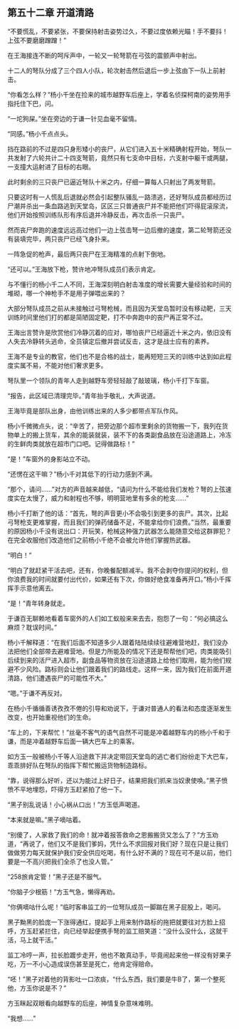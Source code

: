 ## 第五十二章 开道清路
“不要慌乱，不要紧张，不要保持射击姿势过久，不要过度依赖光瞄！手不要抖！上弦不要磨磨蹭蹭！”

在王海接连不断的呵斥声中，一轮又一轮弩箭在弓弦的震颤声中射出。

十二人的弩队分成了三个四人小队，轮次射击然后退后一步上弦由下一队上前射击。

“你看怎么样？”杨小千坐在捡来的城市越野车后座上，学着名侦探柯南的姿势用手指托住下巴，问。

“一坨狗屎。”坐在旁边的于谦一针见血毫不留情。

“同感。”杨小千点点头。

挡在路前的不过是四只身形矮小的丧尸，从它们进入五十米精确射程开始，弩队一共发射了六轮共计二十四支弩箭，竟然只有七支命中目标，六支射中躯干或两腿，一支撞大运射进了目标的右眼。

此时剩余的三只丧尸已逼近弩队十米之内，仔细一算每人只射出了两发弩箭。

只要这时有一人慌乱后退就必然会引起整队骚乱一路溃逃，还好弩队成员都经历过尸潮并杀出一条血路逃到天堂岛，区区三只普通丧尸并不能把他们吓得屁滚尿流，他们开始按照训练队形有序后退并冷静反击，再次击杀一只丧尸。

然而丧尸奔跑的速度远远高过他们一边上弦击弩一边后撤的速度，第二轮弩箭还没有装填完毕，两只丧尸已经飞身扑来。

一阵急促的枪声，最后两只丧尸在王海精准的点射下倒地。

“还可以。”王海放下枪，赞许地冲弩队成员们表示肯定。

与不懂行的杨小千二人不同，王海深刻明白射击准度的增长需要大量经验和时间的堆砌，哪一个神枪手不是用子弹喂出来的？

大部分弩队成员之前从未接触过弓弩枪械，而且因为天堂岛暂时没有移动靶，三天训练时间里他们打的都是简陋固定靶，打不中奔跑中的丧尸再正常不过。

王海出言赞许是欣赏他们冷静沉着的应对，哪怕丧尸已经逼近十米之内，依旧没有人失去冷静转头逃命，全员镇定后撤并尝试反击，这才是战士应有的素养。

王海不是专业的教官，他们也不是合格的战士，能再短短三天的训练中达到如此程度实属不易，不能对他们奢求更多。

弩队里一个领队的青年人走到越野车旁轻轻敲了敲玻璃，杨小千打下车窗。

“报告，此区域已清理完毕。”青年抬手敬礼，大声说道。

王海毕竟是部队出身，由他训练出来的人多少都带点军队作风。

杨小千微微点头，说：“辛苦了，把旁边那个超市里剩余的货物搬一下，我列在货物单上的搬上货车，其余的能装就装，装不下的各类副食品放在沿途道路上，冷冻的生鲜肉类就放在超市门口吧。记得做路标！”

“是！”车窗外的身影站立不动。

“还愣在这干嘛？”杨小千对其低下的行动力感到不满。

“那个，请问……”对方的声音越来越低，“请问为什么不能给我们发枪？弩的上弦速度实在太慢了，威力和射程也不够，明明营地里有多余的枪支……”

杨小千打断了他的话：“首先，弩的声音更小不会吸引到更多的丧尸。其次，比起弓弩枪支更难掌握，而且我们的弹药储备不足，不能拿给你们浪费。”当然，最重要的原因杨小千没有说出口：开玩笑，枪械这种强力武器怎么能随意交给这群罪犯？在完全收服他们改造他们之前杨小千绝不会被允许他们掌握热武器。

“明白！”

“明白了就赶紧干活去吧，还有，你晚餐配额减半。我不会剥夺你提问的权利，但你浪费我的时间就要付出代价，如果还有下次，你做好绝食准备再开口。”杨小千挥挥手示意他离去。

“是！”青年转身就走。

于谦百无聊赖地看着车窗外的人们如工蚁般来来去去，抱怨了一句：“何必搞这么麻烦？耽误时间。”

杨小千解释道：“在我们后面不知道多少人跟着陆陆续续往避难营地赶，我们没办法把他们全部带去避难营地。但是力所能及的情况下还是帮帮他们吧，肉类能吸引后续到来的活尸进入超市，副食品等物资放在沿途道路上给他们取用，能为他们规避不少风险。路标则会让他们跟着我们的路线走。这样一来，因为我们在前面开道清路，他们遭遇丧尸的可能性不大。”

“嗯。”于谦不再反对。

在杨小千循循善诱孜孜不倦的引导和劝说下，于谦对普通人的看法和态度逐渐发生改变，也开始重视他们的生命。

“车上的，下来帮忙！”丝毫不客气的语气自然不可能是冲着越野车内的杨小千和于谦，而是冲着越野车后面一辆大巴车上的乘客。

如方玉一般被杨小千等人沿途救下并决定带回天堂岛的逃亡者们纷纷走下大巴车，乖乖排好队在弩队的指挥下帮忙搬运货物制造路标。

“靠，说得那么好听，还以为能过上好日子，结果把我们抓来当奴隶使唤。”黑子愤愤不平地埋怨，吓得方玉赶紧拍了他一下。

“黑子别乱说话！小心祸从口出！”方玉低声喝道。

“本来就是嘛。”黑子嘀咕着。

“别傻了，人家救了我们的命！就冲着报答救命之恩搬搬货又怎么了？”方玉劝道，“再说了，他们又不是我们爹妈，凭什么不求回报对我们好？现在只是让我们做做劳力每天就保护我们安全供应吃喝，有什么好不满的？现在可不是以前，他们要是一不高兴把我们全杀了也没人管。”

“258旅肯定管！”黑子还是不服气。

“你脑子少根筋！”方玉气急，懒得再劝。

“你俩嘀咕什么呢！”临时客串监工的一位弩队成员一脚踹在黑子屁股上，喝问。

黑子黝黑的脸庞一下涨得通红，提起手上用来制作路标的拖把就要往对方脸上招呼，方玉赶紧拦住，向已经举起便携手弩的监工赔笑道：“没什么没什么，这就干活，马上就干活。”

监工冷哼一声，拉长脸踱步走开，他也不敢真动手，毕竟闹起来他一样没有好果子吃，万一不小心造成误伤甚至是死亡，他肯定得赔命。

“呸！”黑子对着他的背影吐一口浓痰，“什么东西，我们要是牛B了，第一个整死他，方玉你说是不？”

方玉眯起双眼看向越野车的后座，神情复杂意味难明。

“我想……”

